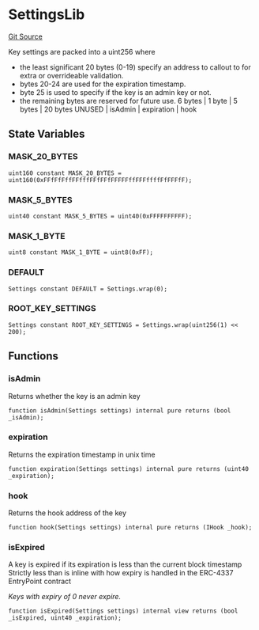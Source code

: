# SettingsLib
[Git Source](https://github.com/Uniswap/minimal-delegation/blob/8189d62a80ed3ac2bd308849641dca52350f024a/src/libraries/SettingsLib.sol)

Key settings are packed into a uint256 where
- the least significant 20 bytes (0-19) specify an address to callout to for extra or overrideable validation.
- bytes 20-24 are used for the expiration timestamp.
- byte 25 is used to specify if the key is an admin key or not.
- the remaining bytes are reserved for future use.
6 bytes |   1 byte       | 5 bytes           | 20 bytes
UNUSED  |   isAdmin      | expiration        | hook


## State Variables
### MASK_20_BYTES

```solidity
uint160 constant MASK_20_BYTES = uint160(0xFFfFfFffFFfffFFfFFfFFFFFffFFFffffFfFFFfF);
```


### MASK_5_BYTES

```solidity
uint40 constant MASK_5_BYTES = uint40(0xFFFFFFFFFF);
```


### MASK_1_BYTE

```solidity
uint8 constant MASK_1_BYTE = uint8(0xFF);
```


### DEFAULT

```solidity
Settings constant DEFAULT = Settings.wrap(0);
```


### ROOT_KEY_SETTINGS

```solidity
Settings constant ROOT_KEY_SETTINGS = Settings.wrap(uint256(1) << 200);
```


## Functions
### isAdmin

Returns whether the key is an admin key


```solidity
function isAdmin(Settings settings) internal pure returns (bool _isAdmin);
```

### expiration

Returns the expiration timestamp in unix time


```solidity
function expiration(Settings settings) internal pure returns (uint40 _expiration);
```

### hook

Returns the hook address of the key


```solidity
function hook(Settings settings) internal pure returns (IHook _hook);
```

### isExpired

A key is expired if its expiration is less than the current block timestamp
Strictly less than is inline with how expiry is handled in the ERC-4337 EntryPoint contract

*Keys with expiry of 0 never expire.*


```solidity
function isExpired(Settings settings) internal view returns (bool _isExpired, uint40 _expiration);
```

